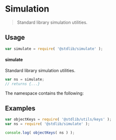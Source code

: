 <!--

@license Apache-2.0

Copyright (c) 2019 The Stdlib Authors.

Licensed under the Apache License, Version 2.0 (the "License");
you may not use this file except in compliance with the License.
You may obtain a copy of the License at

   http://www.apache.org/licenses/LICENSE-2.0

Unless required by applicable law or agreed to in writing, software
distributed under the License is distributed on an "AS IS" BASIS,
WITHOUT WARRANTIES OR CONDITIONS OF ANY KIND, either express or implied.
See the License for the specific language governing permissions and
limitations under the License.

-->

# Simulation

> Standard library simulation utilities.

<section class="usage">

## Usage

```javascript
var simulate = require( '@stdlib/simulate' );
```

#### simulate

Standard library simulation utilities.

```javascript
var ns = simulate;
// returns {...}
```

The namespace contains the following:

<!-- <toc pattern="*"> -->

<!-- </toc> -->

</section>

<!-- /.usage -->

<section class="examples">

## Examples

<!-- TODO: better examples -->

<!-- eslint no-undef: "error" -->

```javascript
var objectKeys = require( '@stdlib/utils/keys' );
var ns = require( '@stdlib/simulate' );

console.log( objectKeys( ns ) );
```

</section>

<!-- /.examples -->

<section class="links">

</section>

<!-- /.links -->
